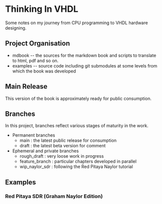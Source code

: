 # Thinking In VHDL

Some notes on my journey from CPU programming to VHDL hardware designing.

## Project Organisation

- mdbook
-- the sources for the markdown book and scripts to translate to html, pdf and so on.
- examples
-- source code including git submodules at some levels from which the book was developed

## Main Release

This version of the book is approximately ready for public consumption.

## Branches

In this project, branches reflect various stages of maturity in the work.

- Permanent branches
   - main : the latest public release for consumption
   - draft : the latest beta version for comment
- Ephemeral and private branches
   - rough_draft : very loose work in progress
   - feature_branch : particular chapters developed in parallel
   - wip_naylor_sdr : following the Red Pitaya Naylor tutorial


## Examples


### Red Pitaya SDR (Graham Naylor Edition)
